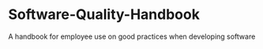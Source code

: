 # Software-Quality-Handbook
A handbook for employee use on good practices when developing software 
